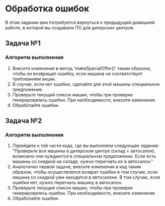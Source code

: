 # Обработка ошибок
В этом задании вам потребуется вернуться к предыдущей домашней работе, в которой вы создавали ПО для дилерских центров.

## Задача №1
### Алгоритм выполнения
1. Внесите изменения в метод 'makeSpecialOffer()' таким образом, чтобы он возвращал ошибку, если машина не соответствует требованиям акции. 
2. В случае, если нет ошибки, сделайте для этой машины специальное предложение.
3. Проверьте текущий список машин, чтобы при проверке генерировались ошибки. При необходимости, внесите изменения.
4. Обработайте ошибки.

## Задача №2
### Алгоритм выполнения
1. Перейдите к той части кода, где вы выполняли следующее задание: 
"Проверьте все машины в дилерском центре (склад + автосалон), возможно они нуждаются в специальном предложении. Если есть машины со скидкой на складе, нужно перегнать их в автосалон." 
2. Аналогично первой задаче, внесите изменения в код таким образом, чтобы осуществлялся возврат ошибки в том случае, если машина со скидкой уже находится в автосалоне. В том случае, если ошибки нет, нужно перегнать машину в автосалон.
3. Проверьте текущий список машин, чтобы при проверке генерировались ошибки. При необходимости, внесите изменения.
4. Обработайте ошибки.
